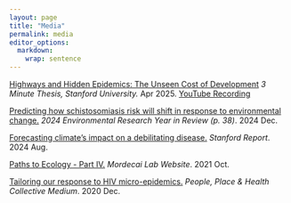```yaml
---
layout: page
title: "Media"
permalink: media
editor_options: 
  markdown: 
    wrap: sentence
---
```

[Highways and Hidden Epidemics: The Unseen Cost of Development](https://news.stanford.edu/stories/2025/03/finalists-three-minute-thesis-competition) *3 Minute Thesis, Stanford University.* Apr 2025. [YouTube Recording](https://www.youtube.com/watch?v=SRh4tFxHdBA&t=1155s)

[Predicting how schistosomiasis risk will shift in response to environmental change.](http://bit.ly/Enviro-YIR-2024) *2024 Environmental Research Year in Review (p. 38)*. 2024 Dec.

[Forecasting climate’s impact on a debilitating disease.](https://news.stanford.edu/stories/2024/08/forecasting-climate-s-impact-on-a-debilitating-disease?utm_source=feedotter&utm_medium=email&utm_campaign=int-08-04-2024&utm_content=httpsnewsstanfordedustories202408forecastingclimatesimpactonadebilitatingdisease&mkt_tok=NjYwLVRKQy05ODQAAAGUwZqDM9rarCB0KUhVWIDBars5fHo02K_eLNYLsD9HxtbOtFoxIi2h9BllczVwNHDMEQ3SbdL0E6iYkwneASSODykARTtfEIHn8COWBYA) *Stanford Report*. 2024 Aug.

[Paths to Ecology - Part IV.](https://www.mordecailab.com/blog/2021/10/22/paths-to-ecology-part-iv) *Mordecai Lab Website*.  2021 Oct.

[Tailoring our response to HIV micro-epidemics.](https://medium.com/pphc/tailoring-our-response-to-hiv-micro-epidemics-226365da1c0b) *People, Place & Health Collective Medium*. 2020 Dec.

